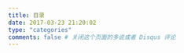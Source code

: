 ```yaml
---
title: 目录
date: 2017-03-23 21:20:02
type: "categories"
comments: false # 关闭这个页面的多说或者 Disqus 评论
---
```

